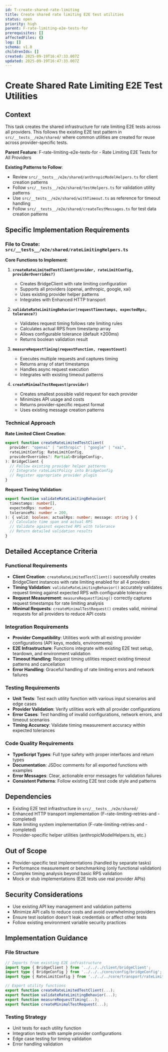 ```yaml
---
id: T-create-shared-rate-limiting
title: Create shared rate limiting E2E test utilities
status: open
priority: high
parent: F-rate-limiting-e2e-tests-for
prerequisites: []
affectedFiles: {}
log: []
schema: v1.0
childrenIds: []
created: 2025-09-19T16:47:33.007Z
updated: 2025-09-19T16:47:33.007Z
---
```


# Create Shared Rate Limiting E2E Test Utilities

## Context

This task creates the shared infrastructure for rate limiting E2E tests across all providers. This follows the existing E2E test pattern in `src/__tests__/e2e/shared/` where common utilities are created for reuse across provider-specific tests.

**Parent Feature**: F-rate-limiting-e2e-tests-for - Rate Limiting E2E Tests for All Providers

**Existing Patterns to Follow**:

- Review `src/__tests__/e2e/shared/anthropicModelHelpers.ts` for client creation patterns
- Follow `src/__tests__/e2e/shared/testHelpers.ts` for validation utility patterns
- Use `src/__tests__/e2e/shared/withTimeout.ts` as reference for timeout handling
- Follow `src/__tests__/e2e/shared/createTestMessages.ts` for test data creation patterns

## Specific Implementation Requirements

### File to Create: `src/__tests__/e2e/shared/rateLimitingHelpers.ts`

**Core Functions to Implement**:

1. **`createRateLimitedTestClient(provider, rateLimitConfig, providerOverrides?)`**
   - Creates BridgeClient with rate limiting configuration
   - Supports all providers (openai, anthropic, google, xai)
   - Uses existing provider helper patterns
   - Integrates with Enhanced HTTP transport

2. **`validateRateLimitingBehavior(requestTimestamps, expectedRps, tolerance?)`**
   - Validates request timing follows rate limiting rules
   - Calculates actual RPS from timestamp array
   - Allows configurable tolerance (default ±200ms)
   - Returns boolean validation result

3. **`measureRequestTiming(requestFunction, requestCount)`**
   - Executes multiple requests and captures timing
   - Returns array of start timestamps
   - Handles async request execution
   - Integrates with existing timeout patterns

4. **`createMinimalTestRequest(provider)`**
   - Creates smallest possible valid request for each provider
   - Minimizes API usage and costs
   - Returns provider-specific request format
   - Uses existing message creation patterns

### Technical Approach

**Rate Limited Client Creation**:

```typescript
export function createRateLimitedTestClient(
  provider: "openai" | "anthropic" | "google" | "xai",
  rateLimitConfig: RateLimitConfig,
  providerOverrides?: Partial<BridgeConfig>,
): BridgeClient {
  // Follow existing provider helper patterns
  // Integrate rateLimitPolicy into BridgeConfig
  // Register appropriate provider plugin
}
```

**Request Timing Validation**:

```typescript
export function validateRateLimitingBehavior(
  timestamps: number[],
  expectedRps: number,
  toleranceMs: number = 200,
): { valid: boolean; actualRps: number; message: string } {
  // Calculate time span and actual RPS
  // Validate against expected RPS with tolerance
  // Return detailed validation results
}
```

## Detailed Acceptance Criteria

### Functional Requirements

- **Client Creation**: `createRateLimitedTestClient()` successfully creates BridgeClient instances with rate limiting enabled for all 4 providers
- **Timing Validation**: `validateRateLimitingBehavior()` accurately validates request timing against expected RPS with configurable tolerance
- **Request Measurement**: `measureRequestTiming()` correctly captures request timestamps for rate limiting analysis
- **Minimal Requests**: `createMinimalTestRequest()` creates valid, minimal requests for all providers to reduce API costs

### Integration Requirements

- **Provider Compatibility**: Utilities work with all existing provider configurations (API keys, models, environments)
- **E2E Infrastructure**: Functions integrate with existing E2E test setup, teardown, and environment validation
- **Timeout Handling**: Request timing utilities respect existing timeout patterns and cancellation
- **Error Handling**: Graceful handling of rate limiting errors and network failures

### Testing Requirements

- **Unit Tests**: Test each utility function with various input scenarios and edge cases
- **Provider Validation**: Verify utilities work with all provider configurations
- **Error Cases**: Test handling of invalid configurations, network errors, and timeout scenarios
- **Timing Accuracy**: Validate timing measurement accuracy within expected tolerances

### Code Quality Requirements

- **TypeScript Types**: Full type safety with proper interfaces and return types
- **Documentation**: JSDoc comments for all exported functions with examples
- **Error Messages**: Clear, actionable error messages for validation failures
- **Consistent Patterns**: Follow existing E2E test code style and patterns

## Dependencies

- Existing E2E test infrastructure in `src/__tests__/e2e/shared/`
- Enhanced HTTP transport implementation (F-rate-limiting-retries-and - completed)
- Rate limiting system implementation (F-rate-limiting-retries-and - completed)
- Provider-specific helper utilities (anthropicModelHelpers.ts, etc.)

## Out of Scope

- Provider-specific test implementations (handled by separate tasks)
- Performance measurement or benchmarking (only functional validation)
- Complex timing analysis beyond basic RPS validation
- Mock or stub implementations (E2E tests use real provider APIs)

## Security Considerations

- Use existing API key management and validation patterns
- Minimize API calls to reduce costs and avoid overwhelming providers
- Ensure test isolation doesn't leak credentials or affect other tests
- Follow existing environment variable security practices

## Implementation Guidance

### File Structure

```typescript
// Imports from existing E2E infrastructure
import type { BridgeClient } from '../../../client/bridgeClient';
import type { BridgeConfig } from '../../../core/config/bridgeConfig';
import type { RateLimitConfig } from '../../../core/transport/rateLimiting/rateLimitConfig';

// Export utility functions
export function createRateLimitedTestClient(...);
export function validateRateLimitingBehavior(...);
export function measureRequestTiming(...);
export function createMinimalTestRequest(...);
```

### Testing Strategy

- Unit tests for each utility function
- Integration tests with sample provider configurations
- Edge case testing for timing validation
- Error handling validation
